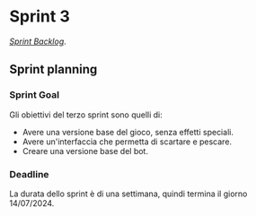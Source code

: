 # Sprint 3

[_Sprint Backlog_](sprint-3-backlog.xlsx).

## Sprint planning

### Sprint Goal

Gli obiettivi del terzo sprint sono quelli di:
- Avere una versione base del gioco, senza effetti speciali.
- Avere un'interfaccia che permetta di scartare e pescare.
- Creare una versione base del bot.

### Deadline

La durata dello sprint è di una settimana, quindi termina il giorno 14/07/2024.
